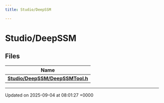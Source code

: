 ```yaml
---
title: Studio/DeepSSM

---
```


# Studio/DeepSSM



## Files

| Name           |
| -------------- |
| **[Studio/DeepSSM/DeepSSMTool.h](../Files/DeepSSMTool_8h.md#file-deepssmtool.h)**  |






-------------------------------

Updated on 2025-09-04 at 08:01:27 +0000
